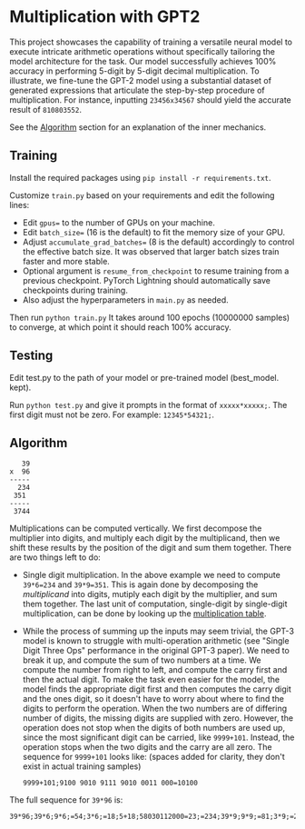 # Multiplication with GPT2

This project showcases the capability of training a versatile neural model to execute intricate arithmetic operations without specifically tailoring the model architecture for the task. Our model successfully achieves 100% accuracy in performing 5-digit by 5-digit decimal multiplication. To illustrate, we fine-tune the GPT-2 model using a substantial dataset of generated expressions that articulate the step-by-step procedure of multiplication. For instance, inputting `23456x34567` should yield the accurate result of `810803552`.

See the [Algorithm](#Algorithm) section for an explanation of the inner mechanics.

## Training

Install the required packages using `pip install -r requirements.txt`.

Customize `train.py` based on your requirements and edit the following lines:

* Edit `gpus=` to the number of GPUs on your machine.
* Edit `batch_size=` (16 is the default) to fit the memory size of your GPU.
* Adjust `accumulate_grad_batches=` (8 is the default) accordingly to control the effective batch size. It was observed that larger batch sizes train faster and more stable.
* Optional argument is `resume_from_checkpoint` to resume training from a previous checkpoint. PyTorch Lightning should automatically save checkpoints during training.
* Also adjust the hyperparameters in `main.py` as needed. 

Then run `python train.py` It takes around 100 epochs (10000000 samples) to converge, at which point it should reach 100% accuracy.

## Testing

Edit test.py to the path of your model or pre-trained model (best_model. kept).

Run `python test.py` and give it prompts in the format of `xxxxx*xxxxx;`. The first digit must not be zero. For example: `12345*54321;`.


## Algorithm


```
   39
x  96
-----
  234
 351
-----
 3744
```

Multiplications can be computed vertically. We first decompose the multiplier into digits, and multiply each digit by the multiplicand, then we shift these results by the position of the digit and sum them together. There are two things left to do:

* Single digit multiplication. In the above example we need to compute `39*6=234` and `39*9=351`. This is again done by decomposing the *multiplicand* into digits, mutiply each digit by the multiplier, and sum them together. The last unit of computation, single-digit by single-digit multiplication, can be done by looking up the [multiplication table](https://en.wikipedia.org/wiki/Multiplication_table).

* While the process of summing up the inputs may seem trivial, the GPT-3 model is known to struggle with multi-operation arithmetic (see "Single Digit Three Ops" performance in the original GPT-3 paper). We need to break it up, and compute the sum of  two numbers at a time. We compute the number from right to left, and compute the carry first and then the actual digit. To make the task even easier for the model, the model finds the appropriate digit first and then computes the carry digit and the ones digit, so it doesn't have to worry about where to find the digits to perform the operation. When the two numbers are of differing number of digits, the missing digits are supplied with zero. However, the operation does not stop when the digits of both numbers are used up, since the most significant digit can be carried, like `9999+101`. Instead, the operation stops when the two digits and the carry are all zero. The sequence for `9999+101` looks like: (spaces added for clarity, they don't exist in actual training samples)

  ```
  9999+101;9100 9010 9111 9010 0011 000=10100
  ```

The full sequence for `39*96` is:

```
39*96;39*6;9*6;=54;3*6;=18;5+18;58030112000=23;=234;39*9;9*9;=81;3*9;=27;8+27;87050213000=35;=351;23+351;310425070303000=374;=3744$
```


